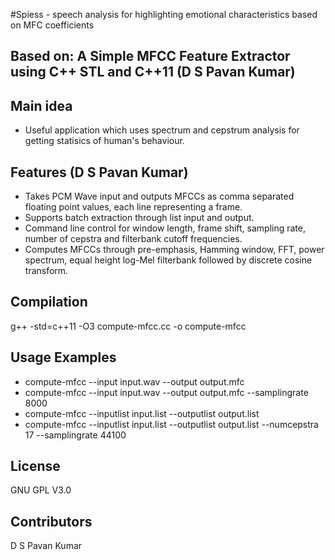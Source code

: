 #Spiess - speech analysis for highlighting emotional characteristics based on MFC coefficients
##  Based on: A Simple MFCC Feature Extractor using C++ STL and C++11 (D S Pavan Kumar)
## Main idea
* Useful application which uses spectrum and cepstrum analysis for getting statisics of human's behaviour.
## Features (D S Pavan Kumar)
* Takes PCM Wave input and outputs MFCCs as comma separated floating point values, each line representing a frame.
* Supports batch extraction through list input and output.
* Command line control for window length, frame shift, sampling rate, number of cepstra and filterbank cutoff frequencies.
* Computes MFCCs through pre-emphasis, Hamming window, FFT, power spectrum, equal height log-Mel filterbank followed by discrete cosine transform.

## Compilation
g++ -std=c++11 -O3 compute-mfcc.cc -o compute-mfcc

## Usage Examples
* compute-mfcc --input input.wav --output output.mfc
* compute-mfcc --input input.wav --output output.mfc --samplingrate 8000
* compute-mfcc --inputlist input.list --outputlist output.list
* compute-mfcc --inputlist input.list --outputlist output.list --numcepstra 17 --samplingrate 44100

## License
GNU GPL V3.0

## Contributors
D S Pavan Kumar
